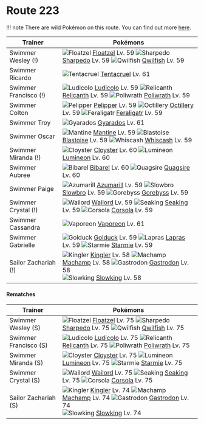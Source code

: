 # Route 223

!!! note
    There are wild Pokémon on this route. You can find out more [here](/wild_pokemon/route_223/).


Trainer                    | Pokémons
---                        | ---
Swimmer Wesley (!)         | ![][419]  [Floatzel] Lv. 59  ![][319]  [Sharpedo] Lv. 59  ![][211]  [Qwilfish] Lv. 59
Swimmer Ricardo            | ![][073]  [Tentacruel] Lv. 61
Swimmer Francisco (!)      | ![][272]  [Ludicolo] Lv. 59  ![][369]  [Relicanth] Lv. 59  ![][062]  [Poliwrath] Lv. 59
Swimmer Colton             | ![][279]  [Pelipper] Lv. 59  ![][224]  [Octillery] Lv. 59  ![][160]  [Feraligatr] Lv. 59
Swimmer Troy               | ![][130]  [Gyarados] Lv. 61
Swimmer Oscar              | ![][226]  [Mantine] Lv. 59  ![][009]  [Blastoise] Lv. 59  ![][340]  [Whiscash] Lv. 59
Swimmer Miranda (!)        | ![][091]  [Cloyster] Lv. 60  ![][457]  [Lumineon] Lv. 60
Swimmer Aubree             | ![][400]  [Bibarel] Lv. 60  ![][195]  [Quagsire] Lv. 60
Swimmer Paige              | ![][184]  [Azumarill] Lv. 59  ![][080]  [Slowbro] Lv. 59  ![][368]  [Gorebyss] Lv. 59
Swimmer Crystal (!)        | ![][321]  [Wailord] Lv. 59  ![][119]  [Seaking] Lv. 59  ![][222]  [Corsola] Lv. 59
Swimmer Cassandra          | ![][134]  [Vaporeon] Lv. 61
Swimmer Gabrielle          | ![][055]  [Golduck] Lv. 59  ![][131]  [Lapras] Lv. 59  ![][121]  [Starmie] Lv. 59
Sailor Zachariah (!)       | ![][099]  [Kingler] Lv. 58  ![][068]  [Machamp] Lv. 58  ![][423]  [Gastrodon] Lv. 58 <br> ![][199]  [Slowking] Lv. 58

#### Rematches

Trainer                    | Pokémons
---                        | ---
Swimmer Wesley (S)         | ![][419]  [Floatzel] Lv. 75  ![][319]  [Sharpedo] Lv. 75  ![][211]  [Qwilfish] Lv. 75
Swimmer Francisco (S)      | ![][272]  [Ludicolo] Lv. 75  ![][369]  [Relicanth] Lv. 75  ![][062]  [Poliwrath] Lv. 75
Swimmer Miranda (S)        | ![][091]  [Cloyster] Lv. 75  ![][457]  [Lumineon] Lv. 75  ![][121]  [Starmie] Lv. 75
Swimmer Crystal (S)        | ![][321]  [Wailord] Lv. 75  ![][119]  [Seaking] Lv. 75  ![][222]  [Corsola] Lv. 75
Sailor Zachariah (S)       | ![][099]  [Kingler] Lv. 74  ![][068]  [Machamp] Lv. 74  ![][423]  [Gastrodon] Lv. 74 <br> ![][199]  [Slowking] Lv. 74


[009]: https://raw.githubusercontent.com/PokeAPI/sprites/master/sprites/pokemon/9.png "Blastoise"
[055]: https://raw.githubusercontent.com/PokeAPI/sprites/master/sprites/pokemon/55.png "Golduck"
[062]: https://raw.githubusercontent.com/PokeAPI/sprites/master/sprites/pokemon/62.png "Poliwrath"
[068]: https://raw.githubusercontent.com/PokeAPI/sprites/master/sprites/pokemon/68.png "Machamp"
[073]: https://raw.githubusercontent.com/PokeAPI/sprites/master/sprites/pokemon/73.png "Tentacruel"
[080]: https://raw.githubusercontent.com/PokeAPI/sprites/master/sprites/pokemon/80.png "Slowbro"
[091]: https://raw.githubusercontent.com/PokeAPI/sprites/master/sprites/pokemon/91.png "Cloyster"
[099]: https://raw.githubusercontent.com/PokeAPI/sprites/master/sprites/pokemon/99.png "Kingler"
[119]: https://raw.githubusercontent.com/PokeAPI/sprites/master/sprites/pokemon/119.png "Seaking"
[121]: https://raw.githubusercontent.com/PokeAPI/sprites/master/sprites/pokemon/121.png "Starmie"
[130]: https://raw.githubusercontent.com/PokeAPI/sprites/master/sprites/pokemon/130.png "Gyarados"
[131]: https://raw.githubusercontent.com/PokeAPI/sprites/master/sprites/pokemon/131.png "Lapras"
[134]: https://raw.githubusercontent.com/PokeAPI/sprites/master/sprites/pokemon/134.png "Vaporeon"
[160]: https://raw.githubusercontent.com/PokeAPI/sprites/master/sprites/pokemon/160.png "Feraligatr"
[184]: https://raw.githubusercontent.com/PokeAPI/sprites/master/sprites/pokemon/184.png "Azumarill"
[195]: https://raw.githubusercontent.com/PokeAPI/sprites/master/sprites/pokemon/195.png "Quagsire"
[199]: https://raw.githubusercontent.com/PokeAPI/sprites/master/sprites/pokemon/199.png "Slowking"
[211]: https://raw.githubusercontent.com/PokeAPI/sprites/master/sprites/pokemon/211.png "Qwilfish"
[222]: https://raw.githubusercontent.com/PokeAPI/sprites/master/sprites/pokemon/222.png "Corsola"
[224]: https://raw.githubusercontent.com/PokeAPI/sprites/master/sprites/pokemon/224.png "Octillery"
[226]: https://raw.githubusercontent.com/PokeAPI/sprites/master/sprites/pokemon/226.png "Mantine"
[272]: https://raw.githubusercontent.com/PokeAPI/sprites/master/sprites/pokemon/272.png "Ludicolo"
[279]: https://raw.githubusercontent.com/PokeAPI/sprites/master/sprites/pokemon/279.png "Pelipper"
[319]: https://raw.githubusercontent.com/PokeAPI/sprites/master/sprites/pokemon/319.png "Sharpedo"
[321]: https://raw.githubusercontent.com/PokeAPI/sprites/master/sprites/pokemon/321.png "Wailord"
[340]: https://raw.githubusercontent.com/PokeAPI/sprites/master/sprites/pokemon/340.png "Whiscash"
[368]: https://raw.githubusercontent.com/PokeAPI/sprites/master/sprites/pokemon/368.png "Gorebyss"
[369]: https://raw.githubusercontent.com/PokeAPI/sprites/master/sprites/pokemon/369.png "Relicanth"
[400]: https://raw.githubusercontent.com/PokeAPI/sprites/master/sprites/pokemon/400.png "Bibarel"
[419]: https://raw.githubusercontent.com/PokeAPI/sprites/master/sprites/pokemon/419.png "Floatzel"
[423]: https://raw.githubusercontent.com/PokeAPI/sprites/master/sprites/pokemon/423.png "Gastrodon"
[457]: https://raw.githubusercontent.com/PokeAPI/sprites/master/sprites/pokemon/457.png "Lumineon"
[Blastoise]: /pokemon_changes/009/
[Golduck]: /pokemon_changes/055/
[Poliwrath]: /pokemon_changes/062/
[Machamp]: /pokemon_changes/068/
[Tentacruel]: /pokemon_changes/073/
[Slowbro]: /pokemon_changes/080/
[Cloyster]: /pokemon_changes/091/
[Kingler]: /pokemon_changes/099/
[Seaking]: /pokemon_changes/119/
[Starmie]: /pokemon_changes/121/
[Gyarados]: /pokemon_changes/130/
[Lapras]: /pokemon_changes/131/
[Vaporeon]: /pokemon_changes/134/
[Feraligatr]: /pokemon_changes/160/
[Azumarill]: /pokemon_changes/184/
[Quagsire]: /pokemon_changes/195/
[Slowking]: /pokemon_changes/199/
[Qwilfish]: /pokemon_changes/211/
[Corsola]: /pokemon_changes/222/
[Octillery]: /pokemon_changes/224/
[Mantine]: /pokemon_changes/226/
[Ludicolo]: /pokemon_changes/272/
[Pelipper]: /pokemon_changes/279/
[Sharpedo]: /pokemon_changes/319/
[Wailord]: /pokemon_changes/321/
[Whiscash]: /pokemon_changes/340/
[Gorebyss]: /pokemon_changes/368/
[Relicanth]: /pokemon_changes/369/
[Bibarel]: /pokemon_changes/400/
[Floatzel]: /pokemon_changes/419/
[Gastrodon]: /pokemon_changes/423/
[Lumineon]: /pokemon_changes/457/
